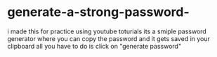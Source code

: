 # generate-a-strong-password-

i made this for practice using youtube toturials 
its a smiple password generator where you can copy the password and it gets saved in your clipboard 
all you have to do is click on "generate password"
